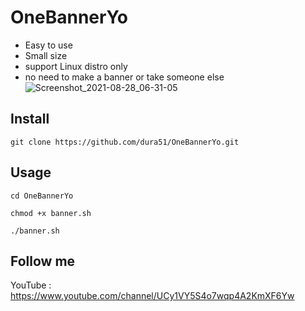 # OneBannerYo
* Easy to use
* Small size
* support Linux distro only
* no need to make a banner or take someone else 
![Screenshot_2021-08-28_06-31-05](https://user-images.githubusercontent.com/83475148/131215080-85968c60-746c-4757-9f16-815aa2d2307e.png)

## Install 
`git clone https://github.com/dura51/OneBannerYo.git`
## Usage 
`cd OneBannerYo`


`chmod +x banner.sh`


`./banner.sh`

## Follow me
YouTube : https://www.youtube.com/channel/UCy1VY5S4o7wqp4A2KmXF6Yw
